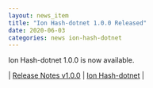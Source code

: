```yaml
---
layout: news_item
title: "Ion Hash-dotnet 1.0.0 Released"
date: 2020-06-03
categories: news ion-hash-dotnet
---
```


Ion Hash-dotnet 1.0.0 is now available.

| [Release Notes v1.0.0](https://github.com/amzn/ion-hash-dotnet/releases/tag/v1.0.0) | [Ion Hash-dotnet](https://github.com/amzn/ion-hash-dotnet) |

